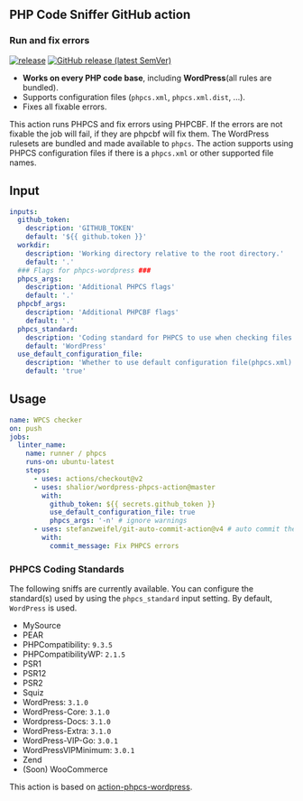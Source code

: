 ## PHP Code Sniffer GitHub action
### Run and fix errors

[![release](https://github.com/shalior/wordpress-phpcs-action/workflows/release/badge.svg)](https://github.com/shalior/action-phpcs-wordpress/actions?query=workflow%3Arelease)
[![GitHub release (latest SemVer)](https://img.shields.io/github/v/release/shalior/wordpress-phpcs-action?logo=github&sort=semver)](https://github.com/shalior/action-phpcs-wordpress/releases)

- **Works on every PHP code base**, including **WordPress**(all rules are bundled).
- Supports configuration files (`phpcs.xml`, `phpcs.xml.dist`, ...).
- Fixes all fixable errors.

This action runs PHPCS and fix errors using PHPCBF. If the errors are not fixable the job will fail, if they are phpcbf will fix them.
The WordPress rulesets are bundled and made available to `phpcs`. The action supports using PHPCS configuration files if there is a `phpcs.xml` or other supported file names.

## Input

```yaml
inputs:
  github_token:
    description: 'GITHUB_TOKEN'
    default: '${{ github.token }}'
  workdir:
    description: 'Working directory relative to the root directory.'
    default: '.'
  ### Flags for phpcs-wordpress ###
  phpcs_args:
    description: 'Additional PHPCS flags'
    default: '.'
  phpcbf_args:
    description: 'Additional PHPCBF flags'
    default: '.'
  phpcs_standard:
    description: 'Coding standard for PHPCS to use when checking files'
    default: 'WordPress'
  use_default_configuration_file:
    description: 'Whether to use default configuration file(phpcs.xml) or not'
    default: 'true'
```

## Usage

```yaml
name: WPCS checker
on: push
jobs:
  linter_name:
    name: runner / phpcs
    runs-on: ubuntu-latest
    steps:
      - uses: actions/checkout@v2
      - uses: shalior/wordpress-phpcs-action@master
        with:
          github_token: ${{ secrets.github_token }}
          use_default_configuration_file: true
          phpcs_args: '-n' # ignore warnings
      - uses: stefanzweifel/git-auto-commit-action@v4 # auto commit the fixes action for GitHub
        with:
          commit_message: Fix PHPCS errors
```

### PHPCS Coding Standards

The following sniffs are currently available. You can configure the standard(s) used by using the `phpcs_standard` input setting. By default, `WordPress` is used.

- MySource
- PEAR
- PHPCompatibility: `9.3.5`
- PHPCompatibilityWP: `2.1.5`
- PSR1
- PSR12
- PSR2
- Squiz
- WordPress: `3.1.0` 
- WordPress-Core: `3.1.0` 
- Wordpress-Docs: `3.1.0` 
- WordPress-Extra: `3.1.0` 
- WordPress-VIP-Go: `3.0.1`
- WordPressVIPMinimum: `3.0.1`
- Zend
- (Soon) WooCommerce


This action is based on [action-phpcs-wordpress](https://github.com/oohnoitz/action-phpcs-wordpress).